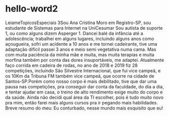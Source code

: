 # hello-word2
LeiameTopicosEspeciais
3Sou Ana Cristina Moro em Registro-SP, sou estudante de Sistemas para Internet na UniCesumar 
Sou autista de suporte 1, ou como alguns dizem Asperger 1.
Dancei balé da infância até a adolescência; trabalhei em alguns lugares, incluindo alguns anos como açougueira, sofri um acidente a 10 anos e me tornei cadeirante, tive uma adaptação difícil passei 3 anos e meio semi vegetativa numa cama.
Mas com muita paciência da minha mãe e muita, mas muita terapias e muita morfina também por conta das dores insuportáveis, me adaptei.
Atualmente faço corrida em cadeira de rodas, no ano de 2018 e 2019 fiz 28 competições, incluindo São Silvestre Internacional, que fui vice campeã, e os 10Km da Tribuna FM também vice campeã, que ocorre na cidade de Santos-SP.Porém como nosso corpo é mais debilitado, tive que dar uma pausa nas competições, pra conseguir dar conta da faculdade, do dia a dia, e tentar ajudar em casa, o treino de alto rendimento exige muito do corpo e da saúde.
Ainda não decidi qual área da TI escolher, pois é tudo muito novo pra mim, então farei mais alguns cursos pra ir pegando mais habilidades.
Breve resumo do meu: Eu conturbado, nesse mundo mais esquisito que eu!

